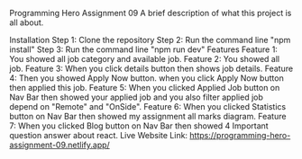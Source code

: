 Programming Hero Assignment 09
A brief description of what this project is all about.

Installation
Step 1: Clone the repository
Step 2: Run the command line "npm install"
Step 3: Run the command line "npm run dev"
Features
Feature 1: You showed all job category and available job.
Feature 2: You showed all job.
Feature 3: When you click details button then shows job details.
Feature 4: Then you showed Apply Now button. when you click Apply Now button then applied this job.
Feature 5: When you clicked Applied Job button on Nav Bar then showed your applied job and you also filter applied job depend on "Remote" and "OnSide".
Feature 6: When you clicked Statistics button on Nav Bar then showed my assignment all marks diagram.
Feature 7: When you clicked Blog button on Nav Bar then showed 4 Important question answer about react.
Live Website Link: https://programming-hero-assignment-09.netlify.app/
